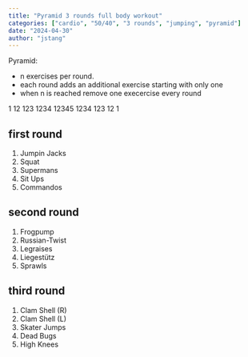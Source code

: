 ```yaml
---
title: "Pyramid 3 rounds full body workout"
categories: ["cardio", "50/40", "3 rounds", "jumping", "pyramid"]
date: "2024-04-30"
author: "jstang"
---
```


Pyramid: 
- n exercises per round.
- each round adds an additional exercise starting with only one
- when n is reached remove one execercise every round

1
12
123
1234
12345
1234
123
12
1

## first round
1. Jumpin Jacks 
1. Squat
1. Supermans
1. Sit Ups
1. Commandos

## second round
1. Frogpump
1. Russian-Twist
1. Legraises
1. Liegestütz
1. Sprawls

## third round
1. Clam Shell (R)
1. Clam Shell (L)
1. Skater Jumps
1. Dead Bugs
1. High Knees
